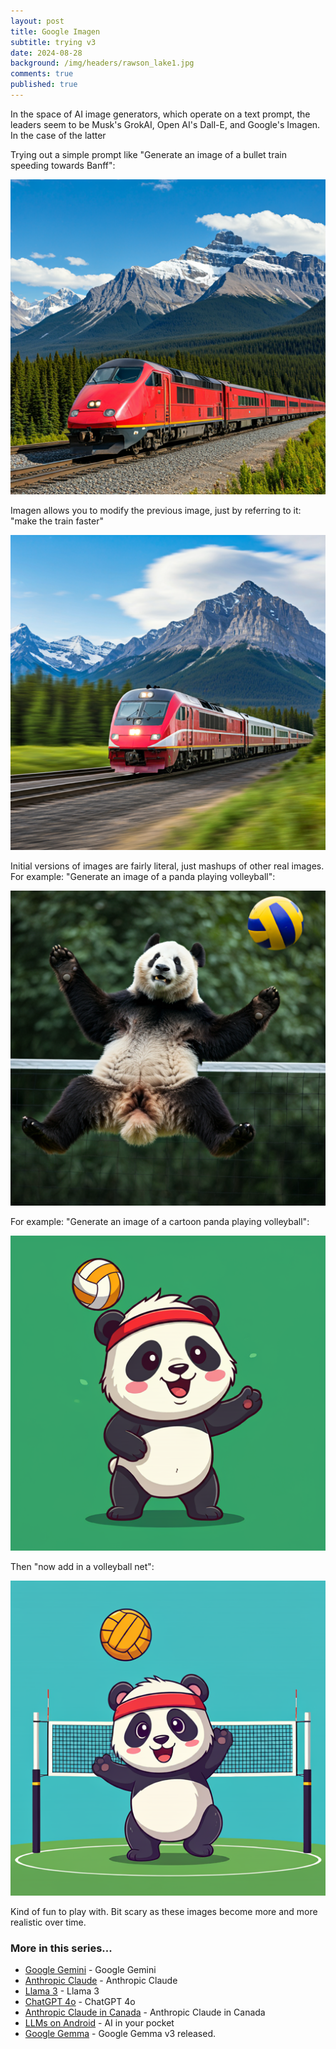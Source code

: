 ```yaml
---
layout: post
title: Google Imagen
subtitle: trying v3
date: 2024-08-28
background: /img/headers/rawson_lake1.jpg
comments: true
published: true
---
```


In the space of AI image generators, which operate on a text prompt, the leaders seem to be Musk's GrokAI, Open AI's Dall-E, and Google's Imagen.  In the case of the latter

Trying out a simple prompt like "Generate an image of a bullet train speeding towards Banff":

<img src="/img/posts/google-imagen-train-banff.png" class="img-fluid" />

Imagen allows you to modify the previous image, just by referring to it: "make the train faster"

<img src="/img/posts/google-imagen-train-banff-faster.png" class="img-fluid" />

Initial versions of images are fairly literal, just mashups of other real images.  For example: "Generate an image of a panda playing volleyball":

<img src="/img/posts/google-imagen-panda-vball.png" class="img-fluid" />

For example: "Generate an image of a cartoon panda playing volleyball":

<img src="/img/posts/google-imagen-panda-vball-cartoon.png" class="img-fluid" />

Then "now add in a volleyball net":

<img src="/img/posts/google-imagen-panda-vball-cartoon-net.png" class="img-fluid" />

Kind of fun to play with.  Bit scary as these images become more and more realistic over time.

### More in this series...
* [Google Gemini](/2024/02/16/google-gemini) - Google Gemini
* [Anthropic Claude](/2024/03/04/anthropic-claude) - Anthropic Claude
* [Llama 3](/2024/04/19/llama-3) - Llama 3
* [ChatGPT 4o](/2024/05/21/chatgpt-4o) - ChatGPT 4o
* [Anthropic Claude in Canada](/2024/06/05/anthropic-claude-canada) - Anthropic Claude in Canada
* [LLMs on Android](/2024/07/18/llms-on-android) - AI in your pocket
* [Google Gemma](/2025/03/12/google-gemma3) - Google Gemma v3 released.
